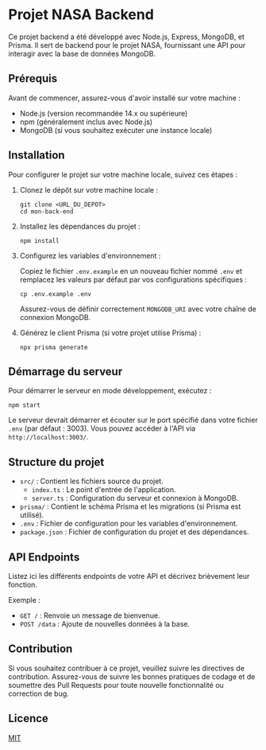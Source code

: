 # Projet NASA Backend

Ce projet backend a été développé avec Node.js, Express, MongoDB, et Prisma. Il sert de backend pour le projet NASA, fournissant une API pour interagir avec la base de données MongoDB.

## Prérequis

Avant de commencer, assurez-vous d'avoir installé sur votre machine :

- Node.js (version recommandée 14.x ou supérieure)
- npm (généralement inclus avec Node.js)
- MongoDB (si vous souhaitez exécuter une instance locale)

## Installation

Pour configurer le projet sur votre machine locale, suivez ces étapes :

1. Clonez le dépôt sur votre machine locale :

   ```
   git clone <URL_DU_DEPOT>
   cd mon-back-end
   ```

2. Installez les dépendances du projet :

   ```
   npm install
   ```

3. Configurez les variables d'environnement :

   Copiez le fichier `.env.example` en un nouveau fichier nommé `.env` et remplacez les valeurs par défaut par vos configurations spécifiques :

   ```
   cp .env.example .env
   ```

   Assurez-vous de définir correctement `MONGODB_URI` avec votre chaîne de connexion MongoDB.

4. Générez le client Prisma (si votre projet utilise Prisma) :

   ```
   npx prisma generate
   ```

## Démarrage du serveur

Pour démarrer le serveur en mode développement, exécutez :

    npm start

Le serveur devrait démarrer et écouter sur le port spécifié dans votre fichier `.env` (par défaut : 3003). Vous pouvez accéder à l'API via `http://localhost:3003/`.

## Structure du projet

- `src/` : Contient les fichiers source du projet.
  - `index.ts` : Le point d'entrée de l'application.
  - `server.ts` : Configuration du serveur et connexion à MongoDB.
- `prisma/` : Contient le schéma Prisma et les migrations (si Prisma est utilisé).
- `.env` : Fichier de configuration pour les variables d'environnement.
- `package.json` : Fichier de configuration du projet et des dépendances.

## API Endpoints

Listez ici les différents endpoints de votre API et décrivez brièvement leur fonction.

Exemple :

- `GET /` : Renvoie un message de bienvenue.
- `POST /data` : Ajoute de nouvelles données à la base.

## Contribution

Si vous souhaitez contribuer à ce projet, veuillez suivre les directives de contribution. Assurez-vous de suivre les bonnes pratiques de codage et de soumettre des Pull Requests pour toute nouvelle fonctionnalité ou correction de bug.

## Licence

[MIT](LICENSE)
